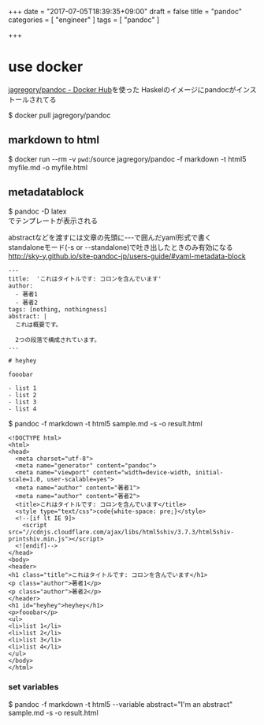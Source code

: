 +++
date = "2017-07-05T18:39:35+09:00"
draft = false
title = "pandoc"
categories = [ "engineer" ]
tags = [ "pandoc" ]

+++

# use docker

[jagregory/pandoc \- Docker Hub](https://hub.docker.com/r/jagregory/pandoc/)を使った
Haskelのイメージにpandocがインストールされてる  

$ docker pull jagregory/pandoc

## markdown to html

$ docker run --rm -v `pwd`:/source jagregory/pandoc -f markdown -t html5 myfile.md -o myfile.html

## metadatablock

$ pandoc -D latex  
でテンプレートが表示される  

abstractなどを渡すには文章の先頭に---で囲んだyaml形式で書く  
standaloneモード(-s or --standalone)で吐き出したときのみ有効になる  
http://sky-y.github.io/site-pandoc-jp/users-guide/#yaml-metadata-block  

```
---
title:  'これはタイトルです: コロンを含んでいます'
author:
  - 著者1
  - 著者2
tags: [nothing, nothingness]
abstract: |
  これは概要です。

  2つの段落で構成されています。
...

# heyhey

fooobar

- list 1
- list 2
- list 3
- list 4
```

$ pandoc -f markdown -t html5 sample.md -s -o result.html  

```
<!DOCTYPE html>
<html>
<head>
  <meta charset="utf-8">
  <meta name="generator" content="pandoc">
  <meta name="viewport" content="width=device-width, initial-scale=1.0, user-scalable=yes">
  <meta name="author" content="著者1">
  <meta name="author" content="著者2">
  <title>これはタイトルです: コロンを含んでいます</title>
  <style type="text/css">code{white-space: pre;}</style>
  <!--[if lt IE 9]>
    <script src="//cdnjs.cloudflare.com/ajax/libs/html5shiv/3.7.3/html5shiv-printshiv.min.js"></script>
  <![endif]-->
</head>
<body>
<header>
<h1 class="title">これはタイトルです: コロンを含んでいます</h1>
<p class="author">著者1</p>
<p class="author">著者2</p>
</header>
<h1 id="heyhey">heyhey</h1>
<p>fooobar</p>
<ul>
<li>list 1</li>
<li>list 2</li>
<li>list 3</li>
<li>list 4</li>
</ul>
</body>
</html>
```

### set variables

$ pandoc -f markdown -t html5 --variable abstract="I'm an abstract" sample.md -s -o result.html  

